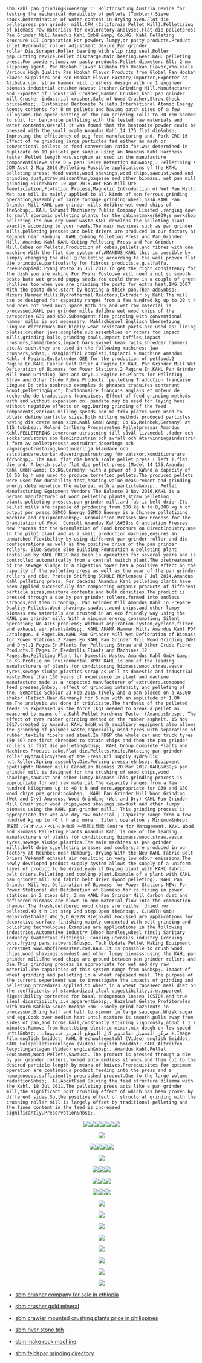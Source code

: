 
```
sbm kahl pan grindingBioenergy :: Holzforschung Austria Device for testing the mechanical durability of pellets (Tumbler).Sieve stack.Determination of water content in drying oven.Flat die pelletpress pan grinder mill.CPM (California Pellet Mill).Pelletizing of biomass raw materials for exploratory analyses.Flat die pelletpress Pan Grinder Mill.Amandus Kahl GmbH &amp; Co.KG. Kahl Pelleting Brochure LCI Corporation For powdery,lumpy,or pasty products.Product inlet.Hydraulic roller adjustment device.Pan grinder roller.Die.Scraper.Roller bearing with slip ring seal.Roller gap.Cutting device.Pellet discharge.Main bearing.Gear.KAHL pelleting press.For powdery,lumpy,or pasty products.Pellet diameter: &lt; 2 mm slipping agent. Pan Hookah Flavor Alibaba Pan Hookah Flavor,Wholesale Various High Quality Pan Hookah Flavor Products from Global Pan Hookah Flavor Suppliers and Pan Hookah Flavor Factory,Importer,Exporter at Alibaba.com. straw hammer mill crushers design with no 1 engineer biomass industrial crusher Newest Crusher,Grinding Mill.Manufacturer and Exporter of Industrial Crusher,Hammer Crusher,kahl pan grinder mill Crusher industrial crusher,Sale of Wood Crusher,Straw.Check price&nbsp;. Customized Bentonite Pellets International Atomic Energy Agency contents for 8 mm pellets and having batch sizes of a few kilograms.The speed setting of the pan grinding rolls to 80 rpm seemed to suit for bentonite pelleting with the tested raw materials and water contents.Overall it was found that the bentonite powder could be pressed with the small scale Amandus Kahl 14 175 flat die&nbsp;. Improving the efficiency of pig feed manufacturing and. Pork CRC 16 Effect of re grinding large particles fed either as mash or conventional pellets on feed conversion ratio for.was determined in duplicate on 10 pellets per sample using an Amandus Kahl Hardness tester.Pellet length was.sorghum as used in the manufacture component(sieve size 0 = pan).Seive Retention BBS&nbsp;. Pelletising • JDM Aust 2 May 2016.Pelleting.Possible applications of the KAHL pelleting press: Wood waste,wood shavings,wood chips,sawdust,wood and grinding dust,straw,miscanthus,bagasse and other biomass. wet pan mill grinding SlideShare 10 Apr 2015.Wet Pan Mill Ore Beneficiation,Flotation Process,Magnetic.Introduction of Wet Pan Mill: Wet pan mill is mainly applied to all kinds of non ferrous.grinding operation,assembly of large tonnage grinding wheel,hasÂ.KAHL Pan Grinder Mill KAHL pan grinder mills defibre wet wood chips of the&nbsp;. KAHL Sahamit Machinery Public Company Limited .ranging down to small economic pelleting plants for the cabinetmaker&#39;s workshop pelleting its own dry wood waste.KAHL develops the pelleting plant exactly according to your needs.The main machines such as pan grinder mills,pelleting presses,and belt driers are produced in our factory at Reinbek near Hamburg. KAHL Cubing Pelleting Press and Pan Grinder Mill. Amandus Kahl KAHL Cubing Pelleting Press and Pan Grinder Mill.Cubes or Pellets.Production of cubes,pellets,and fibres with one machine With the flat die system of.AMANDUS KAHL this is possible by simply changing the die! □ Pelleting according to the well proven flat die principle,particularly for fibrous products,e.g.alfalfa. PreeOccupied: Pyanj Posto 16 Jul 2012.To get the right consistency for the dish you are making.For Pyanj Posto,we will need a not so smooth posto bata wet ground poppy seeds.You could throw in a couple of green chillies too when you are grinding the posto for extra heat.IMG 2607 With the posto done,start by heating a thick pan.Then add&nbsp;. Mixers,Hammer Mills,Hydrothermal Reactors,Extruder by Kahl The mill can be designed for capacity ranges from a few hundred kg up to 20 t h and does not need much space.Both dry and wet raw material is processed.KAHL pan grinder mills defibre wet wood chips of the categories G30 and G50.Subsequent fine grinding with conventional hammer mills is not necessary. Mahlschüssel Englisch Übersetzung Linguee Wörterbuch Our highly wear resistant parts are used as: lining plates,crusher jaws,complete sub assemblies or rotors for impact mills,grinding balls,grinding bowls,impact baffles,impact crushers,hammerheads,impact bars,swivel beam rails,shredder hammers etc.As such,they are used in the following machines: jaw crushers,&nbsp;. Mangimifici completi,impianti e macchine Amandus Kahl. 4 Pagine.En.Extruder OEE for the production of petfood.2 Pagine.En.KAHL Fabric Belt Drier.4 Pagine.En.KAHL Pan Grinder Mill Wet Defibration of Biomass for Power Stations.2 Pagine.En.KAHL Pan Grinder Mill Wood Grinding (Wet and Dry).1 Pagine.En.Plants for Pelleting Straw and Other Crude Fibre Products. pelleting Traduction française Linguee De très nombreux exemples de phrases traduites contenant &quot;pelleting&quot; Dictionnaire français anglais et moteur de recherche de traductions françaises. Effect of feed grinding methods with and without expansion on. pandate may be used for laying hens without negative effects on egg.During grinding of the feed components,various milling speeds and ma trix plates were used to obtain define particle sizes.Both milling methods produced particles having dis crete mean size.Kahl GmbH &amp; Co KG,Reinbek,Germany) at 115 to&nbsp;. Roland Carlberg Processystem Pelletpressar Amandus Kahl.PELLETERING Levererar utrustning till såväl livsmedel ,foder och sockerindustrin som kemiindustrin och avfall och återvinningsindustrin i form av pelletpressar,extrudrar,doserings och vägningsutrustning,kontinuerliga blandare och satsblandare,torkar,doseringsutrustning för vätskor,konditionerare för&nbsp;. The KAHL flat die bench scale pellet press ( left ),flat die and. A bench scale flat die pellet press (Model 14 175,Amandus Kahl GmbH &amp; Co.KG,Germany) with a power of 3 kWand a capacity of 10 50 kg h was used to produce torrefied pellets.The produced pellets were used for durability test,heating value measurement and grinding energy determination.The material with a particle&nbsp;. Pellet Manufacturing Equipment Vendors The Balance 2 Nov 2016.KAHL is a German manufacturer of wood pelleting plants,straw pelleting plants,pelleting presses,pan grinder mill,and fabric belt drier.Its pellet mills are capable of producing from 300 kg h to 8,000 kg h of output per press.GEMCO Energy.GEMCO Energy is a Chinese pelletizing machine and equipment&nbsp;. Granulation Presses New Process for the Granulation of Food. Consult Amandus Kahl&#39;s Granulation Presses New Process for the Granulation of Food brochure on DirectIndustry.use in the pilot plant and as a small production machine,ensures an unmatched flexibility by using different pan grinder roller and die configurations as well as the positive drive of the pan grinder rollers. Blue Sewage Blue Building Foundation A pelleting plant installed by KAHL PRESS has been in operation for several years and is controlled automatically from a central switch plant.The pretreatment of the sewage sludge in a digestion tower has a positive effect on the capacity of the pelleting press as well as the wear of the pan grinder rollers and die. Protein Shifting SCHULE Mühlenbau 7 Jul 2014.Amandus Kahl pelleting press: For decades Amandus Kahl pelleting plants have been applied successfully for compacting organic products of different particle sizes,moisture contents,and bulk densities.The product is pressed through a die by pan grinder rollers,formed into endless strands,and then cut&nbsp;. Pan Grinder Mill Amandus Kahl To Prepare Quality Pellets.Wood shavings,sawdust,wood chips,and other lumpy biomass raw materials are crushed in an eco friendly way using the KAHL pan grinder mill: With a minimum energy consumption; Silent operation; No ATEX problems; Without aspiration system,cyclone,filter and exhaust air plants&nbsp;. KAHL AKANA Hammer Mills Amandus Kahl PDF Catalogue. 4 Pages.En.KAHL Pan Grinder Mill Wet Defibration of Biomass for Power Stations.2 Pages.En.KAHL Pan Grinder Mill Wood Grinding (Wet and Dry).1 Pages.En.Plants for Pelleting Straw and Other Crude Fibre Products.8 Pages.En.Feedmills,Plants,and Machines.12 Pages.En.Pelleting Plant for Domestic Waste. Amandus Kahl GmbH &amp; Co.KG Profile on Environmental XPRT KAHL is one of the leading manufacturers of plants for conditioning biomass,wood,straw,waste tyres,sewage sludge,plastics scrap as well as domestic and industrial waste.More than 130 years of experience in plant and machine manufacture made us a respected manufacturer of extruders,compound feed presses,&nbsp;. effect of grinding intensity and pelleting of the. Semantic Scholar 23 Feb 2015.tively,and a pan placed on a AS200 shaker (Retsch.Haan,Germany) for 5 min with an amplitude of 1.80 mm.The analysis was done in triplicate.The hardness of the pelleted feeds is expressed as the force (kg) needed to break a pellet as measured by means of a.Kahl Pellet Hardness Tester (Amandus&nbsp;. The effect of tyre rubber grinding method on the rubber asphalt. 15 Nov 2017.created by Amandus KAHL GmbH,with auxiliary equipment also allows the grinding of polymer waste,especially used tyres with separation of rubber,textile fibers and steel.In FDGP the whole car and truck tyres (50 50) are first shredded to obtain chips and then the pan grinder rollers in flat die pelleting&nbsp;. KAHL Group Complete Plants and Machines Product cake.Flat die.Pellets.Knife.Rotating pan grinder roller.Hydraulicsystem of the Press.Oil supply.Hydraulic nut.Roller.Spring assembly.Die.Forcing pressure&nbsp;. Equipment spotlight: Hammer mills Canadian Biomass 20 Mar 2017.KAHL&#39;s pan grinder mill is designed for the crushing of wood chips,wood shavings,sawdust and other lumpy biomass.This grinding process is appropriate for wet raw material.The capacity ranges from a few hundred kilograms up to 40 t h and more.Appropriate for G30 and G50 wood chips pre grinding&nbsp;. KAHL Pan Grinder Mill Wood Grinding (Wet and Dry) Amandus. Wood Grinding (Wet and Dry) KAHL Pan Grinder Mill Crush your wood chips,wood shavings,sawdust and other lumpy biomass using the KAHL pan grinder mill.¡ This grinding process is appropriate for wet and dry raw material ¡ Capacity range from a few hundred kg up to 40 t h and more ¡ Silent operation ¡ Minimum&nbsp;. 第8回 バイオマス・ペレット会議 ～貿易と発電 Centre for Management. KAHL Wood and Biomass Pelleting Plants Amandus Kahl is one of the leading manufacturers of plants for conditioning biomass,wood,straw,waste tyres,sewage sludge,plastics.The main machines as pan grinder mills,belt driers,pelleting presses and coolers,are produced in our factory at Reinbek near Hamburg. Drying With the New KAHL Fabric Belt Driers Vekamaf exhaust air resulting in very low odour emissions.The newly developed product supply system allows the supply of a uniform layer of product to be dried,even if.Drying plant with KAHL fabric belt driers.Pelleting and cooling plant.Example of a plant with KAHL pan grinder mill and fabric belt drier (wood pelleting). KAHL Pan Grinder Mill Wet Defibration of Biomass for Power Stations NEW: For Power Stations! Wet Defibration of Biomass for co firing in power stations in 2 steps &lt; 2 mm KAHL Pan Grinder Mill Carbon dust and defibered biomass are blown in one material flow into the combustion chamber.The fresh,defibered wood chips are neither dried nor pelleted.40 t h 1st step 2nd step.Open the&nbsp;. C.HARTH GmbH Heinrichsthaler Weg 5,D 63828 Kleinkahl Focussed are applications for decorative surface finishing mainly conducted with belt grinding and polishing technologies.Examples are applications in the following industries.Automotive industry (door handles,wheel rims); Sanitary industry (watertaps,fittings); Cooking utensils industry (cooking pots,frying pans,salvers)&nbsp;. Tech Update Pellet Making Equipment Forestnet www.sbcfiremaster.com.KAHL.It is possible to crush wood chips,wood shavings,sawdust and other lumpy biomass using the KAHL pan grinder mill.The wood chips are ground between pan grinder rollers and die.This grinding process is appropriate for wet and dry raw material.The capacities of this system range from a&nbsp;. Impact of wheat grinding and pelleting in a wheat rapeseed meal. The purpose of the current experiment was to investigate the impacts of grinding and pelleting procedures applied to wheat in a wheat rapeseed meal diet on the coefficients of standardized ileal digestibility,i.e.apparent digestibility corrected for basal endogenous losses (CSID),and true ileal digestibility,i.e.apparent&nbsp;. Hazelnut Gelato Profiteroles with Warm Kahlúa Sauce Recipe Bon. Finely grind hazelnuts in processor.Bring half and half to simmer in large saucepan.Whisk sugar and egg.Cook over medium heat until mixture is smooth,pulls away from sides of pan,and forms ball,constantly stirring vigorously,about 1 1 2 minutes.Remove from heat.Using electric mixer,mix dough on low speed until&nbsp;. مركز التحميل اماندوس كال الموقع العربي فيديوهات +.Image Film english &middot; KAHL Brechwalzenstuhl (Video) english &middot; KAHL Holzpelletieranlagen (Video) english &middot; KAHL Altreifen Recyclinganlagen (Video) english&nbsp;. Amandus Kahl,Pellet Equipment,Wood Pellets,Sawdust. The product is pressed through a die by pan grinder rollers,formed into endless strands,and then cut to the desired particle length by means of knives.Prerequisites for optimum operation are continuous product feeding into the press and a homogeneous,sufficiently precrushed product.Due to the large volume reduction&nbsp;. AllAboutFeed Solving the feed structure dilemma with the Kahl. 18 Jul 2011.The pelleting press acts like a pan grinder mill,the significant post crushing effect of which has been proven by different sides.So,the positive effect of structural grinding with the crushing roller mill is largely offset by traditional pelleting and the fines content in the feed is increased significantly.Preservation&nbsp;. 
```

<div align="center">
  
<a rel="nofollow" href="https://m.shibang-china.com?f=github&k=sbm+kahl+pan+grinding"><img src="https://static.shibang-china.com/en/l.png"></a><img src="https://static.shibang-china.com/en/hw.png"><a rel="nofollow" href="https://m.shibang-china.com/product/?f=github&k=sbm+kahl+pan+grinding"><img src="https://static.shibang-china.com/en/p.png"></a><a rel="nofollow" href="https://m.shibang-china.com/cases/?f=github&k=sbm+kahl+pan+grinding"><img src="https://static.shibang-china.com/en/c.png"></a><a rel="nofollow" href="https://m.shibang-china.com/news/?f=github&k=sbm+kahl+pan+grinding"><img src="https://static.shibang-china.com/en/n.png"></a><a rel="nofollow" href="https://m.shibang-china.com?f=github&k=sbm+kahl+pan+grinding"><img src="https://static.shibang-china.com/en/m.png"></a>

<a rel="nofollow" href="https://m.shibang-china.com/product/?f=github&k=sbm+kahl+pan+grinding"><img src="https://static.shibang-china.com/en/b.jpg"></a>
  
<a rel="nofollow" href="https://m.shibang-china.com/solution-aggregate.html?f=github&k=sbm+kahl+pan+grinding"><img src="https://static.shibang-china.com/en/a.jpg"></a><a rel="nofollow" href="https://m.shibang-china.com/solution-mine.html?f=github&k=sbm+kahl+pan+grinding"><img src="https://static.shibang-china.com/en/m.jpg"></a><a rel="nofollow" href="https://m.shibang-china.com/solution-mill.html?f=github&k=sbm+kahl+pan+grinding"><img src="https://static.shibang-china.com/en/g.jpg"></a><a rel="nofollow" href="https://m.shibang-china.com/solution-epc.html?f=github&k=sbm+kahl+pan+grinding"><img src="https://static.shibang-china.com/en/e.jpg"></a>

<a rel="nofollow" href="https://m.shibang-china.com/product/?f=github&k=sbm+kahl+pan+grinding"><img src="https://static.shibang-china.com/en/a-p.png"></a>

<a rel="nofollow" href="https://m.shibang-china.com/product/crusher/c6x.html?f=github&k=sbm+kahl+pan+grinding"><img src="https://static.shibang-china.com/en/j.jpg"></a><a rel="nofollow" href="https://m.shibang-china.com/product/crusher/ci5x.html?f=github&k=sbm+kahl+pan+grinding"><img src="https://static.shibang-china.com/en/i.jpg"></a><a rel="nofollow" href="https://m.shibang-china.com/product/crusher/hst.html?f=github&k=sbm+kahl+pan+grinding"><img src="https://static.shibang-china.com/en/c.jpg"></a>

<a rel="nofollow" href="https://m.shibang-china.com/product/mill/mtw.html?f=github&k=sbm+kahl+pan+grinding"><img src="https://static.shibang-china.com/en/mtw.jpg"></a><a rel="nofollow" href="https://m.shibang-china.com/product/mill/scm.html?f=github&k=sbm+kahl+pan+grinding"><img src="https://static.shibang-china.com/en/scm.jpg"></a><a rel="nofollow" href="https://m.shibang-china.com/product/mill/lm.html?f=github&k=sbm+kahl+pan+grinding"><img src="https://static.shibang-china.com/en/lm.jpg"></a>

<a rel="nofollow" href="https://m.shibang-china.com/product/sand/vsi6x.html?f=github&k=sbm+kahl+pan+grinding"><img src="https://static.shibang-china.com/en/6x.jpg"></a><a rel="nofollow" href="https://m.shibang-china.com/product/sand/vu.html?f=github&k=sbm+kahl+pan+grinding"><img src="https://static.shibang-china.com/en/vu.jpg"></a><a rel="nofollow" href="https://m.shibang-china.com/product/mobile/klun.html?f=github&k=sbm+kahl+pan+grinding"><img src="https://static.shibang-china.com/en/k.jpg"></a>

<a rel="nofollow" href="https://m.shibang-china.com/cases/?f=github&k=sbm+kahl+pan+grinding"><img src="https://static.shibang-china.com/en/case.png"></a>

<a rel="nofollow" href="https://m.shibang-china.com/cases/aggregate/202.html?f=github&k=sbm+kahl+pan+grinding"><img src="https://static.shibang-china.com/en/c-1.jpg"></a>

<a rel="nofollow" href="https://m.shibang-china.com/cases/aggregate/203.html?f=github&k=sbm+kahl+pan+grinding"><img src="https://static.shibang-china.com/en/c-2.jpg"></a>

<a rel="nofollow" href="https://m.shibang-china.com/cases/mill/123.html?f=github&k=sbm+kahl+pan+grinding"><img src="https://static.shibang-china.com/en/c-3.jpg"></a>

<a rel="nofollow" href="https://m.shibang-china.com/contact_us.html?f=github&k=sbm+kahl+pan+grinding"><img src="https://static.shibang-china.com/en/contact.png"></a>

<a rel="nofollow" href="https://swt.shibang-china.com/?f=github&k=sbm+kahl+pan+grinding"><img src="https://static.shibang-china.com/en/chat.png"></a>

<a rel="nofollow" href="https://whatsapp.shibangsoft.com/WhatsApp.php?f=github&k=sbm+kahl+pan+grinding"><img src="https://static.shibang-china.com/en/whatsapp.png"></a>

<a rel="nofollow" href="https://m.shibang-china.com/?f=github&k=sbm+kahl+pan+grinding"><img src="https://static.shibang-china.com/en/website.png"></a>

</div>


* [sbm crusher company for sale in ethiopia](sbm%20crusher%20company%20for%20sale%20in%20ethiopia.md)

* [sbm crusher gold mineral](sbm%20crusher%20gold%20mineral.md)

* [sbm crawler mounted crushing plants price in philippines](sbm%20crawler%20mounted%20crushing%20plants%20price%20in%20philippines.md)

* [sbm river stone tph](sbm%20river%20stone%20tph.md)

* [sbm make rock machine](sbm%20make%20rock%20machine.md)

* [sbm feldspar grinding directory](sbm%20feldspar%20grinding%20directory.md)